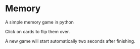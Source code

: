 # Memory
A simple memory game in python

Click on cards to flip them over. 

A new game will start automatically two seconds after finishing.
